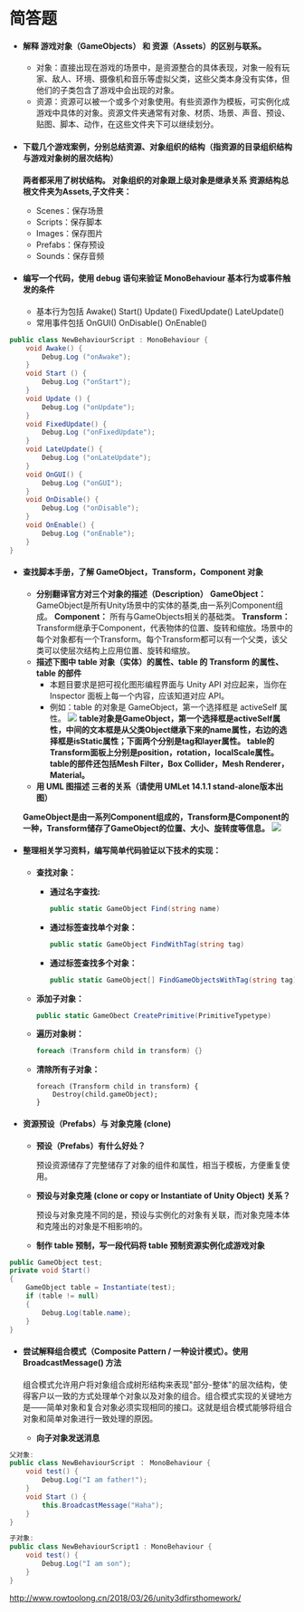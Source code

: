 # 简答题
- #### 解释 游戏对象（GameObjects） 和 资源（Assets）的区别与联系。

	- 对象：直接出现在游戏的场景中，是资源整合的具体表现，对象一般有玩家、敌人、环境、摄像机和音乐等虚拟父类，这些父类本身没有实体，但他们的子类包含了游戏中会出现的对象。
	- 资源：资源可以被一个或多个对象使用。有些资源作为模板，可实例化成游戏中具体的对象。资源文件夹通常有对象、材质、场景、声音、预设、贴图、脚本、动作，在这些文件夹下可以继续划分。

- #### 下载几个游戏案例，分别总结资源、对象组织的结构（指资源的目录组织结构与游戏对象树的层次结构）
	 **两者都采用了树状结构。**
	 **对象组织的对象跟上级对象是继承关系**
	 **资源结构总根文件夹为Assets,子文件夹：**
	 - Scenes：保存场景
	 - Scripts：保存脚本
	 - Images：保存图片
	 - Prefabs：保存预设
	 - Sounds：保存音频

- #### 编写一个代码，使用 debug 语句来验证 MonoBehaviour 基本行为或事件触发的条件
	 -  基本行为包括 Awake() Start() Update() FixedUpdate() LateUpdate()
	 -  常用事件包括 OnGUI() OnDisable() OnEnable()
```cs
public class NewBehaviourScript : MonoBehaviour {
    void Awake() {
        Debug.Log ("onAwake");
    }
    void Start () {
        Debug.Log ("onStart");
    }
    void Update () {
        Debug.Log ("onUpdate");
    }
    void FixedUpdate() {
        Debug.Log ("onFixedUpdate");
    }
    void LateUpdate() {
        Debug.Log ("onLateUpdate");
    }
    void OnGUI() {
        Debug.Log ("onGUI");
    }
    void OnDisable() {
        Debug.Log ("onDisable");
    }
    void OnEnable() {
        Debug.Log ("onEnable");
    }
}
```
- #### 查找脚本手册，了解 GameObject，Transform，Component 对象

	- **分别翻译官方对三个对象的描述（Description）**
		**GameObject：** GameObject是所有Unity场景中的实体的基类,由一系列Component组成。
		**Component：** 所有与GameObjects相关的基础类。
		**Transform：** Transform继承于Component，代表物体的位置、旋转和缩放。场景中的每个对象都有一个Transform。每个Transform都可以有一个父类，该父类可以使层次结构上应用位置、旋转和缩放。
	- **描述下图中 table 对象（实体）的属性、table 的 Transform 的属性、 table 的部件**
		- 本题目要求是把可视化图形编程界面与 Unity API 对应起来，当你在 Inspector 面板上每一个内容，应该知道对应 API。
		- 例如：table 的对象是 GameObject，第一个选择框是 activeSelf 属性。
		![](http://www.rowtoolong.cn/wp-content/uploads/2018/03/ch02-homework-300x210.png)
		**table对象是GameObject，第一个选择框是activeSelf属性，中间的文本框是从父类Object继承下来的name属性，右边的选择框是isStatic属性；下面两个分别是tag和layer属性。
		table的Transform面板上分别是position，rotation，localScale属性。
		table的部件还包括Mesh Filter，Box Collider，Mesh Renderer，Material。**
	- **用 UML 图描述 三者的关系（请使用 UMLet 14.1.1 stand-alone版本出图）**
	
	**GameObject是由一系列Component组成的，Transform是Component的一种，Transform储存了GameObject的位置、大小、旋转度等信息。**
	![](http://www.rowtoolong.cn/wp-content/uploads/2018/03/relation-300x141.jpg)
- #### 整理相关学习资料，编写简单代码验证以下技术的实现：

	- **查找对象：**
		- **通过名字查找:**
            ```cs
            public static GameObject Find(string name)
            ```
		- **通过标签查找单个对象：**
            ```cs
            public static GameObject FindWithTag(string tag)
            ```
		- **通过标签查找多个对象：**
            ```cs
            public static GameObject[] FindGameObjectsWithTag(string tag)
            ```

	- **添加子对象：**
        ```cs
        public static GameObect CreatePrimitive(PrimitiveTypetype)
        ```
	- **遍历对象树：**
        ```cs
        foreach (Transform child in transform) {}
        ```
	- **清除所有子对象：**
        ```
        foreach (Transform child in transform) { 
            Destroy(child.gameObject);
        }
        ```

- #### 资源预设（Prefabs）与 对象克隆 (clone)
	- **预设（Prefabs）有什么好处？**
	
		预设资源储存了完整储存了对象的组件和属性，相当于模板，方便重复使用。
	
	- **预设与对象克隆 (clone or copy or Instantiate of Unity Object) 关系？**
	
		预设与对象克隆不同的是，预设与实例化的对象有关联，而对象克隆本体和克隆出的对象是不相影响的。
	- **制作 table 预制，写一段代码将 table 预制资源实例化成游戏对象**
```cs
public GameObject test;
private void Start()
{
    GameObject table = Instantiate(test);
    if (table != null)
    {
        Debug.Log(table.name);
    }
}
```

- #### 尝试解释组合模式（Composite Pattern / 一种设计模式）。使用 BroadcastMessage() 方法

	组合模式允许用户将对象组合成树形结构来表现"部分-整体"的层次结构，使得客户以一致的方式处理单个对象以及对象的组合。组合模式实现的关键地方是——简单对象和复合对象必须实现相同的接口。这就是组合模式能够将组合对象和简单对象进行一致处理的原因。
	
	- **向子对象发送消息**
```cs
父对象:
public class NewBehaviourScript ： MonoBehaviour {
    void test() {
        Debug.Log("I am father!");
    }
    void Start () {
        this.BroadcastMessage("Haha");
    }
}
```
```cs
子对象:
public class NewBehaviourScript1 : MonoBehaviour {
    void test() {
        Debug.Log("I am son");
    }
}
```

http://www.rowtoolong.cn/2018/03/26/unity3dfirsthomework/
